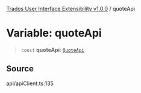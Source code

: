 [Trados User Interface Extensibility v1.0.0](../wiki/globals) / quoteApi

# Variable: quoteApi

> `const` **quoteApi**: [`QuoteApi`](../wiki/Class.QuoteApi)

## Source

api/apiClient.ts:135

